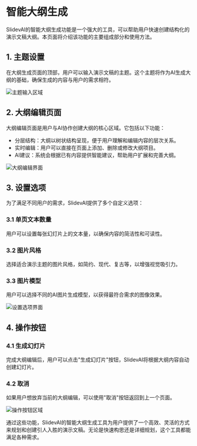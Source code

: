 # 智能大纲生成

SlidevAI的智能大纲生成功能是一个强大的工具，可以帮助用户快速创建结构化的演示文稿大纲。本页面将介绍该功能的主要组成部分和使用方法。

## 1. 主题设置

在大纲生成页面的顶部，用户可以输入演示文稿的主题。这个主题将作为AI生成大纲的基础，确保生成的内容与用户的需求相符。

![主题输入区域](/images/outline-topic-input.png)

## 2. 大纲编辑页面

大纲编辑页面是用户与AI协作创建大纲的核心区域。它包括以下功能：

- 分层结构：大纲以树状结构呈现，便于用户理解和编辑内容的层次关系。
- 实时编辑：用户可以直接在页面上添加、删除或修改大纲项目。
- AI建议：系统会根据已有内容提供智能建议，帮助用户扩展和完善大纲。

![大纲编辑界面](/images/outline-editing-area.png)

## 3. 设置选项

为了满足不同用户的需求，SlidevAI提供了多个自定义选项：

### 3.1 单页文本数量

用户可以设置每张幻灯片上的文本量，以确保内容的简洁性和可读性。

### 3.2 图片风格

选择适合演示主题的图片风格，如简约、现代、复古等，以增强视觉吸引力。

### 3.3 图片模型

用户可以选择不同的AI图片生成模型，以获得最符合需求的图像效果。

![设置选项界面](/images/outline-settings.png)

## 4. 操作按钮

### 4.1 生成幻灯片

完成大纲编辑后，用户可以点击"生成幻灯片"按钮，SlidevAI将根据大纲内容自动创建幻灯片。

### 4.2 取消

如果用户想放弃当前的大纲编辑，可以使用"取消"按钮返回到上一个页面。

![操作按钮区域](/images/outline-action-buttons.png)

通过这些功能，SlidevAI的智能大纲生成工具为用户提供了一个高效、灵活的方式来规划和创建引人入胜的演示文稿。无论是快速构思还是详细规划，这个工具都能满足各种需求。
